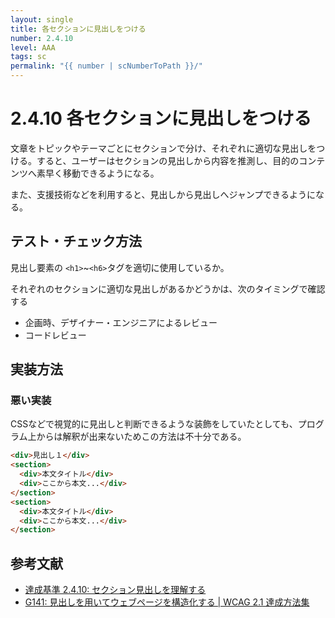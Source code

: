 ```yaml
---
layout: single
title: 各セクションに見出しをつける
number: 2.4.10
level: AAA
tags: sc
permalink: "{{ number | scNumberToPath }}/"
---
```


# 2.4.10 各セクションに見出しをつける

文章をトピックやテーマごとにセクションで分け、それぞれに適切な見出しをつける。すると、ユーザーはセクションの見出しから内容を推測し、目的のコンテンツへ素早く移動できるようになる。

また、支援技術などを利用すると、見出しから見出しへジャンプできるようになる。

## テスト・チェック方法

見出し要素の `<h1>`~`<h6>`タグを適切に使用しているか。

それぞれのセクションに適切な見出しがあるかどうかは、次のタイミングで確認する

- 企画時、デザイナー・エンジニアによるレビュー
- コードレビュー

## 実装方法

### 悪い実装

CSSなどで視覚的に見出しと判断できるような装飾をしていたとしても、プログラム上からは解釈が出来ないためこの方法は不十分である。

```html
<div>見出し１</div>
<section>
  <div>本文タイトル</div>
  <div>ここから本文...</div>
</section>
<section>
  <div>本文タイトル</div>
  <div>ここから本文...</div>
</section>
```

## 参考文献

- [達成基準 2.4.10: セクション見出しを理解する](https://waic.jp/docs/WCAG21/Understanding/section-headings.html)
- [G141: 見出しを用いてウェブページを構造化する | WCAG 2.1 達成方法集](https://waic.jp/docs/WCAG21/Techniques/general/G141)
